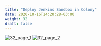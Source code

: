 ```yaml
---
title: "Deploy Jenkins Sandbox in Colony"
date: 2020-10-16T14:20:28+03:00
weight: 32
draft: false
---
```


![32_page_1](/images/module3/32_page_1.png)
![32_page_2](/images/module3/32_page_2.png)